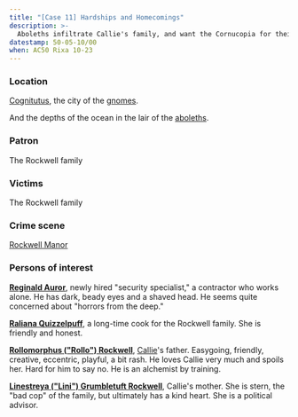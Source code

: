 ```yaml
---
title: "[Case 11] Hardships and Homecomings"
description: >-
  Aboleths infiltrate Callie's family, and want the Cornucopia for their nefarious purposes!
datestamp: 50-05-10/00
when: AC50 Rixa 10-23
---
```


### Location

[Cognitutus](../locales/cognitutus), the city of the [gnomes](../creatures/gnomes).

And the depths of the ocean in the lair of the [aboleths](../creatures/aboleths).

### Patron

The Rockwell family

### Victims

The Rockwell family

### Crime scene

[Rockwell Manor](../locales/rockwell-manor)

### Persons of interest

**[Reginald Auror](../dossiers/reginald-auror)**, newly hired "security specialist," a contractor who works alone. He has dark, beady eyes and a shaved head. He seems quite concerned about "horrors from the deep."

**[Raliana Quizzelpuff](../dossiers/raliana-quizzelpuff)**, a long-time cook for the Rockwell family. She is friendly and honest.

**[Rollomorphus ("Rollo") Rockwell](../dossiers/rollomorphus-rockwell)**, [Callie](../dossiers/callie)'s father. Easygoing, friendly, creative, eccentric, playful, a bit rash. He loves Callie very much and spoils her. Hard for him to say no. He is an alchemist by training.

**[Linestreya ("Lini") Grumbletuft Rockwell](../dossiers/linistreya-rockwell)**, Callie's mother. She is stern, the "bad cop" of the family, but ultimately has a kind heart. She is a political advisor.
